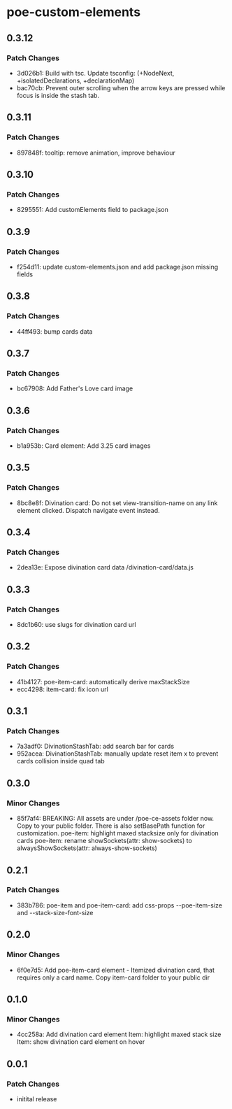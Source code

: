 # poe-custom-elements

## 0.3.12

### Patch Changes

- 3d026b1: Build with tsc. Update tsconfig: (+NodeNext, +isolatedDeclarations, +declarationMap)
- bac70cb: Prevent outer scrolling when the arrow keys are pressed while focus is inside the stash tab.

## 0.3.11

### Patch Changes

- 897848f: tooltip: remove animation, improve behaviour

## 0.3.10

### Patch Changes

- 8295551: Add customElements field to package.json

## 0.3.9

### Patch Changes

- f254d11: update custom-elements.json and add package.json missing fields

## 0.3.8

### Patch Changes

- 44ff493: bump cards data

## 0.3.7

### Patch Changes

- bc67908: Add Father's Love card image

## 0.3.6

### Patch Changes

- b1a953b: Card element: Add 3.25 card images

## 0.3.5

### Patch Changes

- 8bc8e8f: Divination card: Do not set view-transition-name on any link element clicked. Dispatch navigate event instead.

## 0.3.4

### Patch Changes

- 2dea13e: Expose divination card data /divination-card/data.js

## 0.3.3

### Patch Changes

- 8dc1b60: use slugs for divination card url

## 0.3.2

### Patch Changes

- 41b4127: poe-item-card: automatically derive maxStackSize
- ecc4298: item-card: fix icon url

## 0.3.1

### Patch Changes

- 7a3adf0: DivinationStashTab: add search bar for cards
- 952acea: DivinationStashTab: manually update reset item x to prevent cards collision inside quad tab

## 0.3.0

### Minor Changes

- 85f7af4: BREAKING: All assets are under /poe-ce-assets folder now. Copy to your public folder. There is also setBasePath function for customization.
  poe-item: highlight maxed stacksize only for divination cards
  poe-item: rename showSockets(attr: show-sockets) to alwaysShowSockets(attr: always-show-sockets)

## 0.2.1

### Patch Changes

- 383b786: poe-item and poe-item-card: add css-props --poe-item-size and --stack-size-font-size

## 0.2.0

### Minor Changes

- 6f0e7d5: Add poe-item-card element - Itemized divination card, that requires only a card name.
  Copy item-card folder to your public dir

## 0.1.0

### Minor Changes

- 4cc258a: Add divination card element
  Item: highlight maxed stack size
  Item: show divination card element on hover

## 0.0.1

### Patch Changes

- initital release
